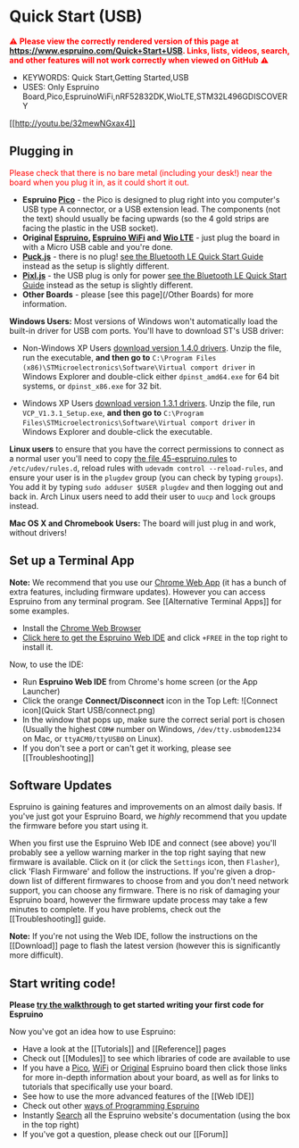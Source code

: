 <!--- Copyright (c) 2018 Gordon Williams, Pur3 Ltd. See the file LICENSE for copying permission. -->
Quick Start (USB)
=================

<span style="color:red">:warning: **Please view the correctly rendered version of this page at https://www.espruino.com/Quick+Start+USB. Links, lists, videos, search, and other features will not work correctly when viewed on GitHub** :warning:</span>

* KEYWORDS: Quick Start,Getting Started,USB
* USES: Only Espruino Board,Pico,EspruinoWiFi,nRF52832DK,WioLTE,STM32L496GDISCOVERY

[[http://youtu.be/32mewNGxax4]]

Plugging in
----------

<span style="color:red">Please check that there is no bare metal (including your desk!) near the board when you plug it in, as it could short it out.</span>

* **Espruino [Pico](/Pico)** - the Pico is designed to plug right into you computer's USB type A connector, or a USB extension lead. The components (not the text) should usually be facing upwards (so the 4 gold strips are facing the plastic in the USB socket).
* **Original [Espruino](/Original), [Espruino WiFi](/EspruinoWiFi) and [Wio LTE](/WioLTE)** - just plug the board in with a Micro USB cable and you're done.
* **[Puck.js](/Puck.js)** - there is no plug! [see the Bluetooth LE Quick Start Guide](http://www.espruino.com/Quick+Start+BLE) instead as the setup is slightly different.
* **[Pixl.js](/Pixl.js)** - the USB plug is only for power [see the Bluetooth LE Quick Start Guide](http://www.espruino.com/Quick+Start+BLE) instead as the setup is slightly different.
* **Other Boards** - please [see this page](/Other Boards) for more information.

**Windows Users:** Most versions of Windows won't automatically load the built-in driver for USB com ports. You'll have to download ST's USB driver:

  * Non-Windows XP Users [download version 1.4.0 drivers](/files/stm32_vcp_1.4.0.zip). Unzip the file, run the executable, **and then go to** `C:\Program Files (x86)\STMicroelectronics\Software\Virtual comport driver` in Windows Explorer and double-click either `dpinst_amd64.exe` for 64 bit systems, or `dpinst_x86.exe` for 32 bit.

  * Windows XP Users [download version 1.3.1 drivers](/files/stm32_vcp_1.3.1.zip). Unzip the file, run `VCP_V1.3.1_Setup.exe`, **and then go to** `C:\Program Files\STMicroelectronics\Software\Virtual comport driver` in Windows Explorer and double-click the executable.

**Linux users** to ensure that you have the correct permissions to connect as a normal user you'll need to copy [the file 45-espruino.rules](https://github.com/espruino/Espruino/blob/master/misc/45-espruino.rules) to `/etc/udev/rules.d`, reload rules with `udevadm control --reload-rules`, and ensure your user is in the `plugdev` group (you can check by typing `groups`). You add it by typing `sudo adduser $USER plugdev` and then logging out and back in. Arch Linux users need to add their user to `uucp` and `lock` groups instead.

**Mac OS X and Chromebook Users:** The board will just plug in and work, without drivers!


Set up a Terminal App
------------------

**Note:** We recommend that you use our [Chrome Web App](https://chrome.google.com/webstore/detail/espruino-web-ide/bleoifhkdalbjfbobjackfdifdneehpo) (it has a bunch of extra features, including firmware updates). However you can access Espruino from any terminal program. See [[Alternative Terminal Apps]] for some examples.

* Install the [Chrome Web Browser](https://www.google.com/intl/en/chrome/browser/)
* [Click here to get the Espruino Web IDE](https://chrome.google.com/webstore/detail/espruino-web-ide/bleoifhkdalbjfbobjackfdifdneehpo) and click ```+FREE``` in the top right to install it.

Now, to use the IDE:

* Run **Espruino Web IDE** from Chrome's home screen (or the App Launcher)
* Click the orange **Connect/Disconnect** icon in the Top Left: ![Connect icon](Quick Start USB/connect.png)
* In the window that pops up, make sure the correct serial port is chosen (Usually the highest `COM#` number on Windows, `/dev/tty.usbmodem1234` on Mac, or `ttyACM0/ttyUSB0` on Linux).
* If you don't see a port or can't get it working, please see [[Troubleshooting]]


Software Updates
--------------

Espruino is gaining features and improvements on an almost daily basis. If you've just got your Espruino Board, we *highly* recommend that you update the firmware before you start using it.

When you first use the Espruino Web IDE and connect (see above) you'll probably see a yellow warning marker in the top right saying that new firmware is available. Click on it (or click the `Settings` icon, then `Flasher`), click 'Flash Firmware' and follow the instructions. If you're given a drop-down list of different firmwares to choose from and you don't need network support, you can choose any firmware. There is no risk of damaging your Espruino board, however the firmware update process may take a few minutes to complete. If you have problems, check out the [[Troubleshooting]] guide.

**Note:** If you're not using the Web IDE, follow the instructions on the [[Download]] page to flash the latest version (however this is significantly more difficult).


Start writing code!
--------------------------

**Please [try the walkthrough](/Quick+Start+Code) to get started writing
your first code for Espruino**

Now you've got an idea how to use Espruino:

* Have a look at the [[Tutorials]] and [[Reference]] pages
* Check out [[Modules]] to see which libraries of code are available to use
* If you have a [Pico](/Pico), [WiFi](/WiFi) or [Original](/Original) Espruino board then click those links for more in-depth information about your board, as well as for links to tutorials that specifically use your board.
* See how to use the more advanced features of the [[Web IDE]]
* Check out other [ways of Programming Espruino](/Programming)
* Instantly [Search](/Search) all the Espruino website's documentation (using the box in the top right)
* If you've got a question, please check out our [[Forum]]
